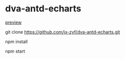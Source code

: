 # dva-antd-echarts

[preview](https://jx-zyf.github.io/dva-antd-echarts/dist/)


git clone https://github.com/jx-zyf/dva-antd-echarts.git

npm install

npm start
